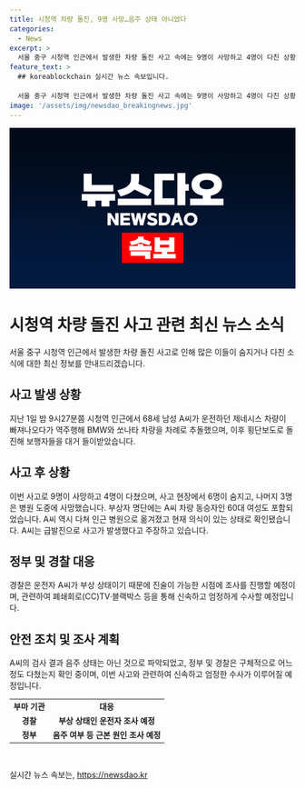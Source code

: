 ```yaml
---
title: 시청역 차량 돌진, 9명 사망…음주 상태 아니었다
categories:
  - News
excerpt: >
  서울 중구 시청역 인근에서 발생한 차량 돌진 사고 속에는 9명이 사망하고 4명이 다친 상황에서 운전자 A씨의 음주 상태는 아니었음이 확인됐다. 남대문경찰서는 A씨가 부상 상태이기 때문에 진술이 가능한 시점에 조사를 진행할 예정이며, 사고와 관련해 CCTV와 블랙박스 등을 통해 엄정하게 수사될 예정이라고 밝혔다. 사고로 9명이 사망하고 4명이 다친 가운데 A씨는 급발진으로 사고가 발생했다고 주장하고 있다.
feature_text: >
  ## koreablockchain 실시간 뉴스 속보입니다.

  서울 중구 시청역 인근에서 발생한 차량 돌진 사고 속에는 9명이 사망하고 4명이 다친 상황에서 운전자 A씨의 음주 상태는 아니었음이 확인됐다. 남대문경찰서는 A씨가 부상 상태이기 때문에 진술이 가능한 시점에 조사를 진행할 예정이며, 사고와 관련해 CCTV와 블랙박스 등을 통해 엄정하게 수사될 예정이라고 밝혔다. 사고로 9명이 사망하고 4명이 다친 가운데 A씨는 급발진으로 사고가 발생했다고 주장하고 있다.
image: '/assets/img/newsdao_breakingnews.jpg'
---
```


<p><img src="/assets/img/newsdao_breakingnews.jpg" alt="koreablockchain 속보" /></p>

<h1>시청역 차량 돌진 사고 관련 최신 뉴스 소식</h1>

<p data-ke-size="size16">서울 중구 시청역 인근에서 발생한 차량 돌진 사고로 인해 많은 이들이 숨지거나 다친 소식에 대한 최신 정보를 안내드리겠습니다.</p>

<h2 data-ke-size="size26">사고 발생 상황</h2>

<p>지난 1일 밤 9시27분쯤 시청역 인근에서 68세 남성 A씨가 운전하던 제네시스 차량이 빠져나오다가 역주행해 BMW와 쏘나타 차량을 차례로 추돌했으며, 이후 횡단보도로 돌진해 보행자들을 대거 들이받았습니다.</p>

<h2 data-ke-size="size26">사고 후 상황</h2>

<p>이번 사고로 9명이 사망하고 4명이 다쳤으며, 사고 현장에서 6명이 숨지고, 나머지 3명은 병원 도중에 사망했습니다. 부상자 명단에는 A씨 차량 동승자인 60대 여성도 포함되었습니다. A씨 역시 다쳐 인근 병원으로 옮겨졌고 현재 의식이 있는 상태로 확인됐습니다. A씨는 급발진으로 사고가 발생했다고 주장하고 있습니다.</p>

<h2 data-ke-size="size26">정부 및 경찰 대응</h2>

<p>경찰은 운전자 A씨가 부상 상태이기 때문에 진술이 가능한 시점에 조사를 진행할 예정이며, 관련하여 폐쇄회로(CC)TV·블랙박스 등을 통해 신속하고 엄정하게 수사할 예정입니다.</p>

<h2 data-ke-size="size26">안전 조치 및 조사 계획</h2>

<p>A씨의 검사 결과 음주 상태는 아닌 것으로 파악되었고, 정부 및 경찰은 구체적으로 어느 정도 다쳤는지 확인 중이며, 이번 사고와 관련하여 신속하고 엄정한 수사가 이루어질 예정입니다.</p>

<table>
    <tbody>
        <tr>
            <td style="text-align: center; height: 17px;"><b>부마 기관</b></td>
            <td style="text-align: center; height: 17px;"><b>대응</b></td>
        </tr>
        <tr>
            <td style="text-align: center; height: 17px;"><b>경찰</b></td>
            <td style="text-align: center; height: 17px;"><b>부상 상태인 운전자 조사 예정</b></td>
        </tr>
        <tr>
            <td style="text-align: center; height: 17px;"><b>정부</b></td>
            <td style="text-align: center; height: 17px;"><b>음주 여부 등 근본 원인 조사 예정</b></td>
        </tr>
    </tbody>
</table>

<p data-ke-size="size16">&nbsp;</p>
실시간 뉴스 속보는, <a href="https://newsdao.kr" rel="dofollow">https://newsdao.kr</a>


